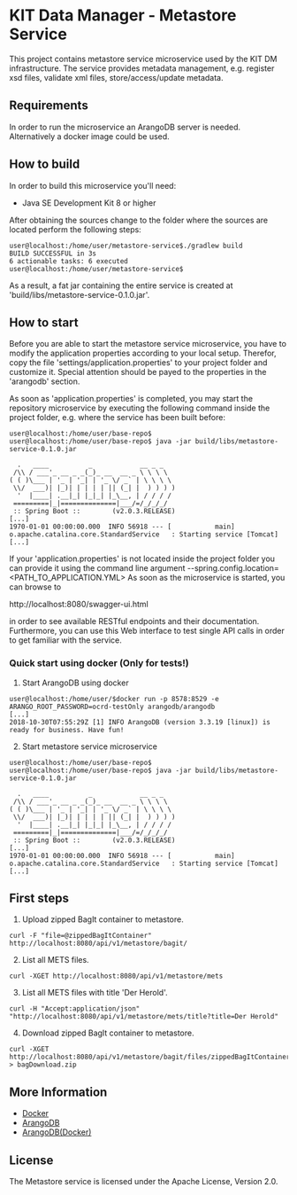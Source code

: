 # KIT Data Manager - Metastore Service

This project contains metastore service microservice used by the KIT DM infrastructure. The service provides
metadata management, e.g. register xsd files, validate xml files, store/access/update metadata.

## Requirements
In order to run the microservice an ArangoDB server is needed. Alternatively a docker image
could be used.

## How to build

In order to build this microservice you'll need:

* Java SE Development Kit 8 or higher

After obtaining the sources change to the folder where the sources are located perform the following steps:

```
user@localhost:/home/user/metastore-service$./gradlew build
BUILD SUCCESSFUL in 3s
6 actionable tasks: 6 executed
user@localhost:/home/user/metastore-service$
```

As a result, a fat jar containing the entire service is created at 'build/libs/metastore-service-0.1.0.jar'.


## How to start

Before you are able to start the metastore service microservice, you have to modify the application properties according to your local setup. 
Therefor, copy the file 'settings/application.properties' to your project folder and customize it. Special attention should be payed to the
properties in the 'arangodb' section. 


As soon as 'application.properties' is completed, you may start the repository microservice by executing the following command inside the project folder, 
e.g. where the service has been built before:

```
user@localhost:/home/user/base-repo$ 
user@localhost:/home/user/base-repo$ java -jar build/libs/metastore-service-0.1.0.jar

  .   ____          _            __ _ _
 /\\ / ___'_ __ _ _(_)_ __  __ _ \ \ \ \
( ( )\___ | '_ | '_| | '_ \/ _` | \ \ \ \
 \\/  ___)| |_)| | | | | || (_| |  ) ) ) )
  '  |____| .__|_| |_|_| |_\__, | / / / /
 =========|_|==============|___/=/_/_/_/
 :: Spring Boot ::        (v2.0.3.RELEASE)
[...]
1970-01-01 00:00:00.000  INFO 56918 --- [           main] o.apache.catalina.core.StandardService   : Starting service [Tomcat]
[...]
```

If your 'application.properties' is not located inside the project folder you can provide it using the command line argument --spring.config.location=<PATH_TO_APPLICATION.YML>
As soon as the microservice is started, you can browse to 

http://localhost:8080/swagger-ui.html

in order to see available RESTful endpoints and their documentation. Furthermore, you can use this Web interface to test single API calls in order to get familiar with the 
service.

### Quick start using docker (Only for tests!)
1. Start ArangoDB using docker

```
user@localhost:/home/user/$docker run -p 8578:8529 -e ARANGO_ROOT_PASSWORD=ocrd-testOnly arangodb/arangodb
[...]
2018-10-30T07:55:29Z [1] INFO ArangoDB (version 3.3.19 [linux]) is ready for business. Have fun!
```
2. Start metastore service microservice

```
user@localhost:/home/user/base-repo$ 
user@localhost:/home/user/base-repo$ java -jar build/libs/metastore-service-0.1.0.jar

  .   ____          _            __ _ _
 /\\ / ___'_ __ _ _(_)_ __  __ _ \ \ \ \
( ( )\___ | '_ | '_| | '_ \/ _` | \ \ \ \
 \\/  ___)| |_)| | | | | || (_| |  ) ) ) )
  '  |____| .__|_| |_|_| |_\__, | / / / /
 =========|_|==============|___/=/_/_/_/
 :: Spring Boot ::        (v2.0.3.RELEASE)
[...]
1970-01-01 00:00:00.000  INFO 56918 --- [           main] o.apache.catalina.core.StandardService   : Starting service [Tomcat]
[...]
```
## First steps
1. Upload zipped BagIt container to metastore.
```
curl -F "file=@zippedBagItContainer" http://localhost:8080/api/v1/metastore/bagit/ 
```
2. List all METS files.
```
curl -XGET http://localhost:8080/api/v1/metastore/mets
```
3. List all METS files with title 'Der Herold'.
```
curl -H "Accept:application/json" "http://localhost:8080/api/v1/metastore/mets/title?title=Der Herold"
```
4. Download zipped BagIt container to metastore.
```
curl -XGET http://localhost:8080/api/v1/metastore/bagit/files/zippedBagItContainer > bagDownload.zip
```

## More Information

* [Docker](https://www.docker.com/)
* [ArangoDB](https://www.arangodb.com/)
* [ArangoDB(Docker)](https://hub.docker.com/r/arangodb/arangodb/)

## License

The Metastore service is licensed under the Apache License, Version 2.0.